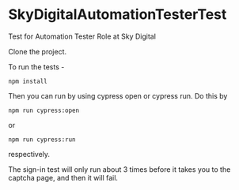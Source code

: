 # SkyDigitalAutomationTesterTest
 Test for Automation Tester Role at Sky Digital

 Clone the project.

 To run the tests -
 ```
 npm install
 ```
 Then you can run by using cypress open or cypress run. Do this by
 ```
 npm run cypress:open
 ```
 or
 ```
 npm run cypress:run
 ```
 respectively. 

The sign-in test will only run about 3 times before it takes you to the captcha page, and then it will fail. 